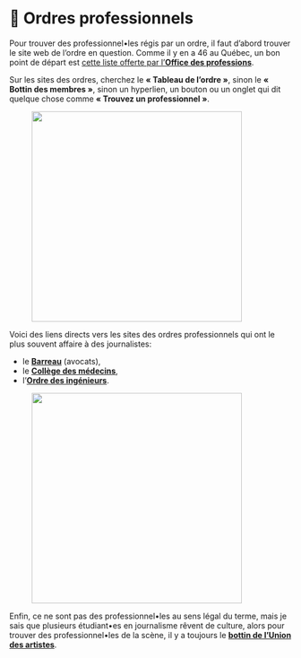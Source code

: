 # 💊 Ordres professionnels

Pour trouver des professionnel•les régis par un ordre, il faut d’abord trouver le site web de l’ordre en question. Comme il y en a 46 au Québec, un bon point de départ est [cette liste offerte par l’**Office des professions**](https://www.opq.gouv.qc.ca/ordres-professionnels/repertoires-des-membres/).

Sur les sites des ordres, cherchez le **« Tableau de l’ordre »**, sinon le **« Bottin des membres »**, sinon un hyperlien, un bouton ou un onglet qui dit quelque chose comme **« Trouvez un professionnel »**.

<figure><img src="https://www.barreau.qc.ca/dist/assets/logos/logo-black.svg" alt="" width="375"><figcaption></figcaption></figure>

Voici des liens directs vers les sites des ordres professionnels qui ont le plus souvent affaire à des journalistes:

* le [**Barreau**](https://www.barreau.qc.ca/fr/bottin-des-avocats) (avocats),
* le [**Collège des médecins**](http:/cmq.org/bottin/index.aspx),
* l’[**Ordre des ingénieurs**](https://membres.oiq.qc.ca/OIQ/Public/Fr/Bottin/Recherche.aspx).

<figure><img src="https://bottin.uda.ca/assets/logo-uda-black.svg" alt="" width="375"><figcaption></figcaption></figure>

Enfin, ce ne sont pas des professionnel•les au sens légal du terme, mais je sais que plusieurs étudiant•es en journalisme rêvent de culture, alors pour trouver des professionnel•les de la scène, il y a toujours le [**bottin de l’Union des artistes**](https://bottin.uda.ca/).

